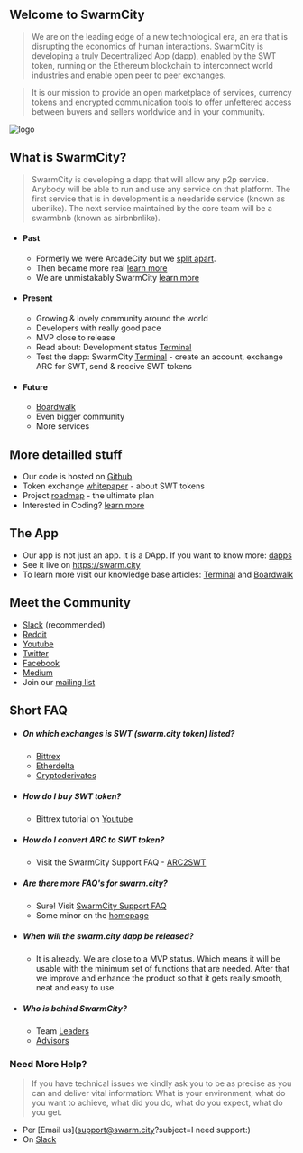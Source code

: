 ## Welcome to SwarmCity


> We are on the leading edge of a new technological era, an era that is disrupting the economics of human interactions. SwarmCity is developing a truly Decentralized App (dapp), enabled by the SWT token, running on the Ethereum blockchain to interconnect world industries and enable open peer to peer exchanges.

> It is our mission to provide an open marketplace of services, currency tokens and encrypted communication tools to offer unfettered access between buyers and sellers worldwide and in your community.

![logo](https://cloud.githubusercontent.com/assets/17633374/24324365/97c8c0de-115b-11e7-943a-0d946ee2e06b.png)

## What is SwarmCity?

> SwarmCity is developing a dapp that will allow any p2p service. Anybody will be able to run and use any service on that platform. The first service that is in development is a needaride service (known as uberlike). The next service maintained by the core team will be a swarmbnb (known as airbnbnlike).  

- #### Past
    * Formerly we were ArcadeCity but we [split apart](https://press.swarm.city/forking-a-brand-cde5de87d46a). 
    * Then became more real [learn more](https://press.swarm.city/happy-new-year-a52f80043cc7#.uco0arcyo)
    * We are unmistakably SwarmCity [learn more](https://press.swarm.city/unmistakably-swarm-city-9522606f88)

- #### Present
    * Growing & lovely community around the world
    * Developers with really good pace
    * MVP close to release
    * Read about: Development status [Terminal](https://press.swarm.city/launch-swarm-city-terminal-f32a8264d98f#.87579vodh)
    * Test the dapp: SwarmCity [Terminal](https://swarm.city) - create an account, exchange ARC for SWT, send & receive SWT tokens

- #### Future
    * [Boardwalk](https://press.swarm.city/swarm-city-boardwalk-overview-9a362f19411f#.8pruqahmj)
    * Even bigger community
    * More services

## More detailled stuff

* Our code is hosted on [Github](https://github.com/swarmcity)
* Token exchange [whitepaper](https://github.com/swarmcity/sc-token/blob/master/token-exchange-miniwhitepaper.md) - about SWT tokens
* Project [roadmap](https://press.swarm.city/unmistakably-swarm-city-9522606f88) - the ultimate plan
* Interested in Coding? [learn more](https://dappsforbeginners.wordpress.com/)

## The App  

* Our app is not just an app. It is a DApp. If you want to know more: [dapps](http://ethereum.stackexchange.com/questions/383/what-is-a-dapp) 
* See it live on https://swarm.city
* To learn more visit our knowledge base articles: [Terminal](https://queenbeesc.github.io/swarm.city-Terminal/) and [Boardwalk](https://queenbeesc.github.io/swarm.city-Boardwalk/)

## Meet the Community

* [Slack](https://slackinvite.swarm.city/) (recommended)
* [Reddit](https://www.reddit.com/r/SwarmCity/)
* [Youtube](https://www.youtube.com/channel/UCsHBWn_ytZ3xdMbTyYe5Ifg/videos)
* [Twitter](https://twitter.com/SwarmCity)
* [Facebook](https://www.facebook.com/groups/SwarmCity/)
* [Medium](https://press.swarm.city/about)
* Join our [mailing list](http://eepurl.com/cH1485)


## Short FAQ

* ##### On which exchanges is SWT (swarm.city token) listed? 
    * [Bittrex](https://bittrex.com/Market/Index?MarketName=BTC-SWT)
    * [Etherdelta](https://etherdelta.github.io/#SWT-ETH)
    * [Cryptoderivates](https://cryptoderivatives.market/token/SWT)
 
* ##### How do I buy SWT token? 
    * Bittrex tutorial on [Youtube](https://www.youtube.com/watch?v=CJIOeYI-e7o)

* ##### How do I convert ARC to SWT token?
    * Visit the SwarmCity Support FAQ - [ARC2SWT](https://swarmcitysupport.github.io/FAQ/#arc-to-swt-token-exchange)

* ##### Are there more FAQ's for swarm.city?

    * Sure! Visit [SwarmCity Support FAQ](https://swarmcitysupport.github.io/FAQ/)
    * Some minor on the [homepage](https://faq.swarm.city/) 

* ##### When will the swarm.city dapp be released?
    * It is already. We are close to a MVP status. Which means it will be  usable with the minimum set of functions that are needed. After that we improve and enhance the product so that it gets really smooth, neat and easy to use. 

* ##### Who is behind SwarmCity?
    * Team [Leaders](https://getactivein.swarm.city/)
    * [Advisors](https://advisors.swarm.city/)

### Need More Help?
> If you have technical issues we kindly ask you to be as precise as you can and deliver vital information: What is your environment, what do you want to achieve, what did you do, what do you expect, what do you get.  
* Per [Email us](support@swarm.city?subject=I need support:)
* On [Slack](https://swarmcity.slack.com/messages/support/) 


